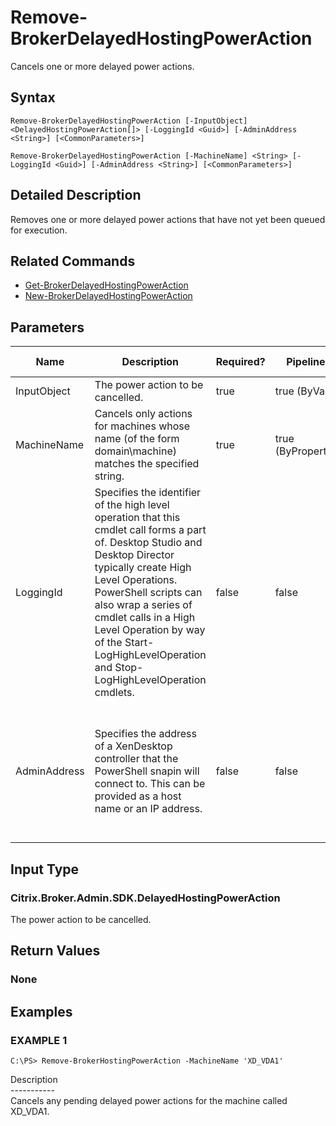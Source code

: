 ﻿# Remove-BrokerDelayedHostingPowerAction

   Cancels one or more delayed power actions.

## Syntax
```
Remove-BrokerDelayedHostingPowerAction [-InputObject] <DelayedHostingPowerAction[]> [-LoggingId <Guid>] [-AdminAddress <String>] [<CommonParameters>]

Remove-BrokerDelayedHostingPowerAction [-MachineName] <String> [-LoggingId <Guid>] [-AdminAddress <String>] [<CommonParameters>]
```

## Detailed Description
   Removes one or more delayed power actions that have not yet been queued for execution.

## Related Commands
  * [Get-BrokerDelayedHostingPowerAction](Get-BrokerDelayedHostingPowerAction/)
  * [New-BrokerDelayedHostingPowerAction](New-BrokerDelayedHostingPowerAction/)
## Parameters

| Name   | Description | Required? | Pipeline Input | Default Value |
| --- | --- | --- | --- | --- |
| InputObject | The power action to be cancelled. | true | true (ByValue) |  |
| MachineName | Cancels only actions for machines whose name (of the form domain\machine) matches the specified string. | true | true (ByPropertyName) |  |
| LoggingId | Specifies the identifier of the high level operation that this cmdlet call forms a part of. Desktop Studio and Desktop Director typically create High Level Operations. PowerShell scripts can also wrap a series of cmdlet calls in a High Level Operation by way of the Start-LogHighLevelOperation and Stop-LogHighLevelOperation cmdlets. | false | false |  |
| AdminAddress | Specifies the address of a XenDesktop controller that the PowerShell snapin will connect to. This can be provided as a host name or an IP address. | false | false | Localhost. Once a value is provided by any cmdlet, this value will become the default. |

## Input Type
### Citrix.Broker.Admin.SDK.DelayedHostingPowerAction
   The power action to be cancelled.
## Return Values
### None
   
## Examples

### EXAMPLE 1
```
C:\PS> Remove-BrokerHostingPowerAction -MachineName 'XD_VDA1'
```
   Description<br>-----------<br>Cancels any pending delayed power actions for the machine called XD_VDA1.
